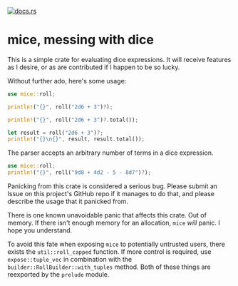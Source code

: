 [![docs.rs](https://docs.rs/mice/badge.svg)](https://docs.rs/mice/)

# mice, messing with dice

This is a simple crate for evaluating dice expressions.
It will receive features as I desire, or as are contributed
if I happen to be so lucky.

Without further ado, here's some usage:

```rust
use mice::roll;

println!("{}", roll("2d6 + 3")?);

println!("{}", roll("2d6 + 3")?.total());

let result = roll("2d6 + 3")?;
println!("{}\n{}", result, result.total());
```

The parser accepts an arbitrary number of terms in a dice expression.
```rust
use mice::roll;
println!("{}", roll("9d8 + 4d2 - 5 - 8d7")?);
```

Panicking from this crate is considered a serious bug.
Please  submit an Issue on this project's GitHub repo
if it manages to do that, and please describe the usage
that it panicked from.

There is one known unavoidable panic that affects this crate.
Out of memory. If there isn't enough memory for an allocation,
`mice` *will* panic. I hope you understand.

To avoid this fate when exposing `mice` to potentially untrusted
users, there exists the `util::roll_capped` function.
If more control is required, use `expose::tuple_vec`
in combination with the `builder::RollBuilder::with_tuples` method.
Both of these things are reexported by the `prelude` module.
